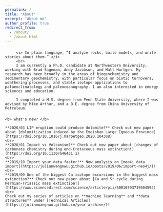 ```yaml
---
permalink: /
title: "About"
excerpt: "About me"
author_profile: true
redirect_from:
  - /about/
  - /about.html
---
```

<p style="font-family:PT Serif;font-size:22px;text-align:center">

         <i> In plain language, “I analyze rocks, build models, and write stories about them.” </i>
         <br>
         I am currently a Ph.D. candidate at Northwestern University, working with Brad Sageman, Andy Jacobson, and Matt Hurtgen. My research has been broadly in the areas of biogeochemistry and sedimentary geochemistry, with particular focus on biotic turnovers, weathering processes, and stable isotope applications to palaeoclimatology and paleoceanography. I am also interested in energy sciences and education.

         I completed a M.S. degree from Penn State University, where I was advised by Mike Arthur, and a B.E. degree from China University of Petroleum.
</p>

<p style="font-family:PT Serif;font-size:22px;text-align:center">

    <b> what's new? </b>

    **2020/03 LIP eruption could produce dolomite?** Check out new paper about [dolomitization induced by the Emeishan Large Igneous Province](https://doi.org/10.1016/j.marpetgeo.2020.104308)
    <br>
    **2020/01 Impact vs Volcanism?** Check out new paper about [changes of carbonate chemistry during end-Cretaceous mass extinction!](https://doi.org/10.1130/G46431.1)
    <br>
    **2019/10 Import your data faster!** New analysis on [neo4j data import](https://julianwangnwu.github.io/posts/2019/06/import-neo4j/)!
    <br>
    **2019/09 One of the biggest Ca isotope excursions in the biggest mass extinction?** Check out new paper about [Ca and Sr cycle during Permian-Triassic mass extinction!](https://www.sciencedirect.com/science/article/pii/S0016703719304594)
    <br>
    Check out my series of articles on **machine learning** and **data structures** under [Technical Articles](https://julianwangnwu.github.io/year-archive/)!

</p>
